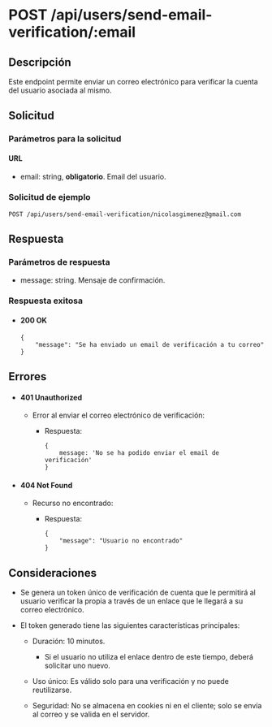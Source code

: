 # POST /api/users/send-email-verification/:email

## Descripción

Este endpoint permite enviar un correo electrónico para verificar la cuenta del usuario asociada al mismo.

## Solicitud

### Parámetros para la solicitud

#### URL

- email: string, **obligatorio**. Email del usuario.

### Solicitud de ejemplo

```
POST /api/users/send-email-verification/nicolasgimenez@gmail.com
```

## Respuesta

### Parámetros de respuesta

- message: string. Mensaje de confirmación.

### Respuesta exitosa

- #### 200 OK

  ```
  {
      "message": "Se ha enviado un email de verificación a tu correo"
  }
  ```

## Errores

- #### 401 Unauthorized

  - Error al enviar el correo electrónico de verificación:

    - Respuesta:

      ```
      {
          message: 'No se ha podido enviar el email de verificación'
      }
      ```

- #### 404 Not Found

  - Recurso no encontrado:

    - Respuesta:

      ```
      {
          "message": "Usuario no encontrado"
      }
      ```

## Consideraciones

- Se genera un token único de verificación de cuenta que le permitirá al usuario verificar la propia a través de un enlace que le llegará a su correo electrónico.

- El token generado tiene las siguientes características principales:

  - Duración: 10 minutos.

    - Si el usuario no utiliza el enlace dentro de este tiempo, deberá solicitar uno nuevo.

  - Uso único: Es válido solo para una verificación y no puede reutilizarse.

  - Seguridad: No se almacena en cookies ni en el cliente; solo se envía al correo y se valida en el servidor.
